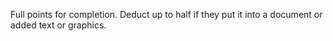 Full points for completion. Deduct up to half if they put it into a document or added text or graphics.  

